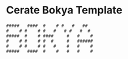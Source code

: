 # Cerate Bokya Template

    #####   ####  #    # #   #   ##
    #    # #    # #   #   # #   #  #
    #####  #    # ####     #   #    #
    #    # #    # #  #     #   ######
    #    # #    # #   #    #   #    #
    #####   ####  #    #   #   #    #
